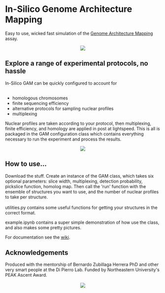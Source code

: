 # In-Silico Genome Architecture Mapping
Easy to use, wicked fast simulation of the <a href="https://www.nature.com/articles/nature21411"> Genome Architecture Mapping</a> assay. 
<div align="center">
  <img src="https://github.com/lrburack/In-Silico-GAM/assets/121359508/f979f302-6257-401b-adff-af014bc27333">
</div>

<h2> Explore a range of experimental protocols, no hassle </h2>
In-Silico GAM can be quickly configured to account for 
<br></br>

- homologous chromosomes
- finite sequencing efficiency
- alternative protocols for sampling nuclear profiles
- multiplexing

Nuclear profiles are taken according to your protocol, then multiplexing, finite efficiency, and homology are applied in post at lightspeed. This is all is packaged in the GAM configuration class which contains everything necessary to run the experiment and process the results.

<div align="center">
  <img src="https://github.com/lrburack/In-Silico-GAM/assets/121359508/29bf2f90-27db-4811-b9ee-63297cc29155">
</div>

<h2> How to use... </h2>
Download the stuff. Create an instance of the GAM class, which takes six optional parameters: slice width, multiplexing, detection probability, pickslice function, homolog map. Then call the 'run' function with the ensemble of structures you want to use, and the number of nuclear profiles to take per structure.
<br></br>
utilities.py contains some useful functions for getting your structures in the correct format.  

example.ipynb contains a super simple demonstration of how use the class, and also makes some pretty pictures.  

For documentation see the <a href="https://github.com/lrburack/In-Silico-GAM/wiki"> wiki</a>. 

<h2> Acknowledgements </h2>
Produced with the mentorship of Bernardo Zubillaga Herrera PhD and other very smart people at the Di Pierro Lab. Funded by Northeastern University's PEAK Ascent Award.
<br></br>
<div align="center">
  <img src="https://github.com/lrburack/In-Silico-GAM/assets/121359508/dab21206-5f0e-4717-a1f1-27153e803637">
</div>
